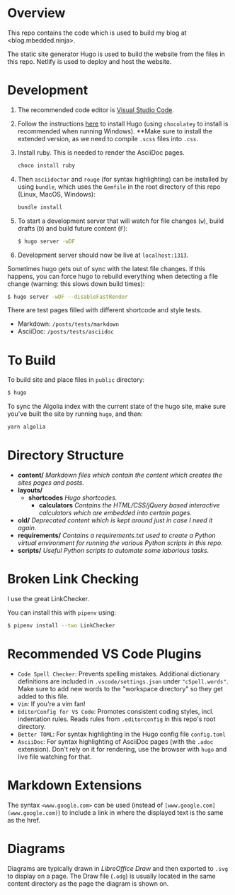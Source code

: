 # Overview

This repo contains the code which is used to build my blog at <blog.mbedded.ninja>.

The static site generator Hugo is used to build the website from the files in this repo. Netlify is used to deploy and host the website.

# Development

1. The recommended code editor is [Visual Studio Code](https://code.visualstudio.com/).

1. Follow the instructions [here](https://gohugo.io/getting-started/installing) to install Hugo (using `chocolatey` to install is recommended when running Windows). **Make sure to install the extended version, as we need to compile `.scss` files into `.css`.

1. Install ruby. This is needed to render the AsciiDoc pages.

    ```powershell
    choco install ruby
    ```

1. Then `asciidoctor` and `rouge` (for syntax highlighting) can be installed by using `bundle`, which uses the `Gemfile` in the root directory of this repo (Linux, MacOS, Windows):

    ```sh
    bundle install
    ```

1. To start a development server that will watch for file changes (`w`), build drafts (`D`) and build future content (`F`):

    ```sh
    $ hugo server -wDF
    ```

1. Development server should now be live at `localhost:1313`.

Sometimes hugo gets out of sync with the latest file changes. If this happens, you can force hugo to rebuild everything when detecting a file change (warning: this slows down build times):

```sh
$ hugo server -wDF --disableFastRender
```

There are test pages filled with different shortcode and style tests.

* Markdown: `/posts/tests/markdown`
* AsciiDoc: `/posts/tests/asciidoc`

# To Build

To build site and place files in `public` directory:

```sh
$ hugo
```

To sync the Algolia index with the current state of the hugo site, make sure you've built the site by running `hugo`, and then:

```sh
yarn algolia
```

# Directory Structure

<ul>
  <li><b>content/</b> <i>Markdown files which contain the content which creates the sites pages and posts.</i></li>
  <li><b>layouts/</b>
    <ul>
      <li>
        <b>shortcodes</b> <i>Hugo shortcodes.</i>
        <ul>
          <li><b>calculators</b> <i>Contains the HTML/CSS/jQuery based interactive calculators which are embedded into certain pages.</i></li>
        </ul>
      </li>
    </ul>
  </li>
  <li><b>old/</b> <i>Deprecated content which is kept around just in case I need it again.</i></li>
  <li><b>requirements/</b> <i>Contains a requirements.txt used to create a Python virtual environment for running the various Python scripts in this repo.</i></li>
  <li><b>scripts/</b> <i>Useful Python scripts to automate some laborious tasks.</i></li>
</ul>

# Broken Link Checking

I use the great LinkChecker.

You can install this with `pipenv` using:

```bash
$ pipenv install --two LinkChecker
```

# Recommended VS Code Plugins

* `Code Spell Checker`: Prevents spelling mistakes. Additional dictionary definitions are included in `.vscode/settings.json` under `"cSpell.words"`. Make sure to add new words to the "workspace directory" so they get added to this file.
* `Vim`: If you're a vim fan!
* `EditorConfig for VS Code`: Promotes consistent coding styles, incl. indentation rules. Reads rules from `.editorconfig` in this repo's root directory.
* `Better TOML`: For syntax highlighting in the Hugo config file `config.toml`
* `AsciiDoc`: For syntax highlighting of AsciiDoc pages (with the `.adoc` extension). Don't rely on it for rendering, use the browser with `hugo` and live file watching for that.

# Markdown Extensions

The syntax `<www.google.com>` can be used (instead of `[www.google.com](www.google.com)`) to include a link in where the displayed text is the same as the href.

# Diagrams

Diagrams are typically drawn in _LibreOffice Draw_ and then exported to `.svg` to display on a page. The Draw file (`.odg`) is usually located in the same content directory as the page the diagram is shown on.